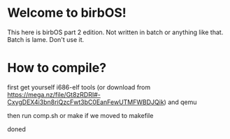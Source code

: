 # Welcome to birbOS!

This here is birbOS part 2 edition. Not written in batch or anything like that.
Batch is lame. Don't use it.

# How to compile?
first get yourself i686-elf tools (or download from https://mega.nz/file/Gt8zRDRI#-CxygDEX4i3bn8riQzcFwt3bC0EanFewUTMFWBDJQik) and qemu

then run comp.sh or make if we moved to makefile

doned
